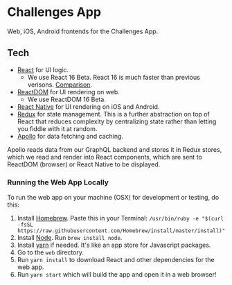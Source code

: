 # Challenges App

Web, iOS, Android frontends for the Challenges App.

## Tech

- [React](https://facebook.github.io/react/) for UI logic.
  - We use React 16 Beta. React 16 is much faster than previous verisons. [Comparison](https://claudiopro.github.io/react-fiber-vs-stack-demo/).
- [ReactDOM](https://facebook.github.io/react/docs/react-dom.html) for UI rendering on web.
  - We use ReactDOM 16 Beta.
- [React Native](http://facebook.github.io/react-native/) for UI rendering on iOS and Android.
- [Redux](http://redux.js.org) for state management. This is a further abstraction on top of React that reduces complexity by centralizing state rather than letting you fiddle with it at random.
- [Apollo](http://dev.apollodata.com) for data fetching and caching.

Apollo reads data from our GraphQL backend and stores it in Redux stores, which we read and render into React components, which are sent to ReactDOM (browser) or React Native to be displayed.

### Running the Web App Locally

To run the web app on your machine (OSX) for development or testing, do this:

1. Install [Homebrew](https://brew.sh). Paste this in your Terminal: `/usr/bin/ruby -e "$(curl -fsSL https://raw.githubusercontent.com/Homebrew/install/master/install)"`
1. Install [Node](https://nodejs.org). Run `brew install node`.
1. Install [yarn](https://yarnpkg.com/en/) if needed. It's like an app store for Javascript packages.
1. Go to the `web` directory.
1. Run `yarn install` to download React and other dependencies for the web app.
1. Run `yarn start` which will build the app and open it in a web browser!
